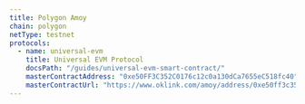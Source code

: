 ```yaml
---
title: Polygon Amoy
chain: polygon
netType: testnet
protocols:
  - name: universal-evm
    title: Universal EVM Protocol
    docsPath: "/guides/universal-evm-smart-contract/"
    masterContractAddress: "0xe50FF3C352C0176c12c0a130dCa7655eC518fc40"
    masterContractUrl: "https://www.oklink.com/amoy/address/0xe50ff3c352c0176c12c0a130dca7655ec518fc40"
---
```

